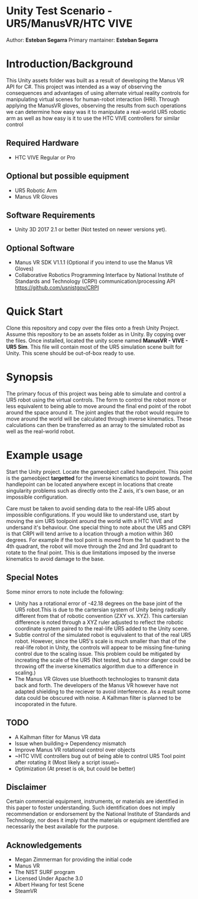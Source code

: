 # Unity Test Scenario - UR5/ManusVR/HTC VIVE
Author: **Esteban Segarra**
Primary mantainer: **Esteban Segarra**

# Introduction/Background
This Unity assets folder was built as a result of developing the Manus VR API for C#. This project was intended as a way of observing the consequences and advantages of using alternate virtual reality controls for manipulating virtual scenes for human-robot interaction (HRI). Through applying the ManusVR gloves, observing the results from such operations we can determine how easy was it to manipulate a real-world UR5 robotic arm as well as how easy is it to use the HTC VIVE controllers for similar control 

## Required Hardware
- HTC VIVE Regular or Pro

## Optional but possible equipment 
- UR5 Robotic Arm
- Manus VR Gloves

## Software Requirements
- Unity 3D 2017 2.1 or better (Not tested on newer versions yet). 

## Optional Software
- Manus VR SDK V1.1.1 (Optional if you intend to use the Manus VR Gloves) 
- Collaborative Robotics Programming Interface by National Institute of Standards and Technology (CRPI) communication/processing API
  https://github.com/usnistgov/CRPI

# Quick Start
Clone this repository and copy over the files onto a fresh Unity Project. Assume this repository to be an assets folder as in Unity. By copying over the files. Once installed, located the unity scene named **ManusVR - VIVE - UR5 Sim**. This file will contain most of the UR5 simulation scene built for Unity. This scene should be out-of-box ready to use. 

# Synopsis
The primary focus of this project was being able to simulate and control a UR5 robot using the virtual controls. The form to control the robot more or less equivalent to being able to move around the final end point of the robot around the space around it. The joint angles that the robot would require to move around the world will be calculated through inverse kinematics. These calculations can then be transferred as an array to the simulated robot as well as the real-world robot. 

# Example usage
Start the Unity project. Locate the gameobject called handlepoint. This point is the gameobject **targetted** for the inverse kinematics to point towards. The handlepoint can be located anywhere except in locations that create singularity problems such as directly onto the Z axis, it's own base, or an impossible configuration. 

Care must be taken to avoid sending data to the real-life UR5 about impossible configurations. If you would like to understand use, start by moving the sim UR5 toolpoint around the world with a HTC VIVE and undersand it's behaviour. One special thing to note about the UR5 and CRPI is that CRPI will tend arrive to a location through a motion within 360 degrees. For example if the tool point is moved from the 1st quadrant to the 4th quadrant, the robot will move through the 2nd and 3rd quadrant to rotate to the final point. This is due limitations imposed by the inverse kinematics to avoid damage to the base. 

## Special Notes
Some minor errors to note include the following: 
- Unity has a rotational error of -42.18 degrees on the base joint of the UR5 robot.This is due to the cartersian system of Unity being radically different from that of robotic convention (ZXY vs. XYZ). This cartersian difference is noted through a XYZ ruler adjusted to reflect the robotic coordinate system paired to the real-life UR5 added to the Unity scene. 
- Subtle control of the simulated robot is equivalent to that of the real UR5 robot. However, since the UR5's scale is much smaller than that of the real-life robot in Unity, the controls will appear to be missing fine-tuning control due to the scaling issue. This problem could be mitigated by increating the scale of the UR5 (Not tested, but a minor danger could be throwing off the inverse kinematics algorithm due to a difference in scaling.) 
- The Manus VR Gloves use bluethooth technologies to transmit data back and forth. The developers of the Manus VR however have not adapted shielding to the reciever to avoid interference. As a result some data could be obscured with noise. A Kalhman filter is planned to be incoporated in the future.

## TODO 
- A Kalhman filter for Manus VR data
- Issue when building-> Dependency mismatch 
- Improve Manus VR rotational control over objects
- ~HTC VIVE controllers bug out of being able to control UR5 Tool point after rotating it (Most likely a script issue)~
- Optimization (At preset is ok, but could be better) 

## Disclaimer
Certain commercial equipment, instruments, or materials are identified in this paper to foster understanding. Such identification does not imply recommendation or endorsement by the National Institute of Standards and Technology, nor does it imply that the materials or equipment identified are necessarily the best available for the purpose.

## Acknowledgements
- Megan Zimmerman for providing the initial code
- Manus VR
- The NIST SURF program
- Licensed Under Apache 3.0 
- Albert Hwang for test Scene
- SteamVR 
